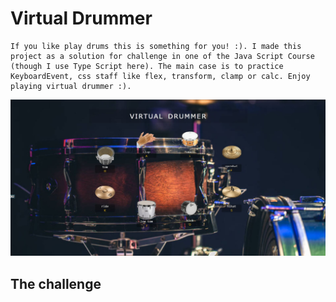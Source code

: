 # Virtual Drummer

    If you like play drums this is something for you! :). I made this
    project as a solution for challenge in one of the Java Script Course
    (though I use Type Script here). The main case is to practice
    KeyboardEvent, css staff like flex, transform, clamp or calc. Enjoy
    playing virtual drummer :).

![virtual drummer app view](images/readme-view/virtual-drummer-view.jpg)

## The challenge
